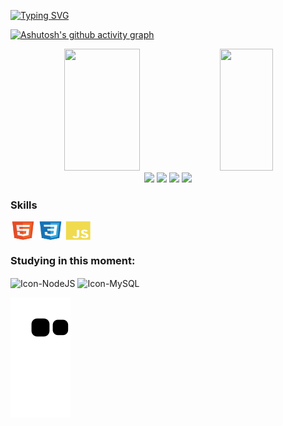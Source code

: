 [![Typing SVG](https://readme-typing-svg.herokuapp.com/?color=D93D86&size=35&center=true&vCenter=true&width=1000&lines=Hi!+My+name+is+Isabela+Cartaxo;I'm+19+years+old;I'm+from+Brazil;I'm+a+front-end+developer;Be+Welcome!+:%29)](https://git.io/typing-svg)

[![Ashutosh's github activity graph](https://github-readme-activity-graph.cyclic.app/graph?username=belacartaxo&bg_color=171626&color=d93d86&line=d93d86&point=a2f2ea&area=true&hide_border=true)](https://github.com/ashutosh00710/github-readme-activity-graph)

<div align="center">  
  <img width="49%" height="195px" src="https://github-readme-stats.vercel.app/api?username=belacartaxo&show_icons=true&theme=radical&hide_border=true" /> 
  <img width="41%" height="195px" src="https://github-readme-stats.vercel.app/api/top-langs/?username=belacartaxo&layout=compact&theme=radical&hide_border=true" />
</div>

<div align="center"> 
  <a href = "mailto:isabelacartaxo.work@gmail.com"> <img src="https://img.shields.io/badge/Gmail-D14836?style=for-the-badge&logo=gmail&logoColor=white" target="_blank"></a>
  <a href="#" target="_blank"><img src="https://img.shields.io/badge/LinkedIn-0077B5?style=for-the-badge&logo=linkedin&logoColor=white" target="_blank"></a> 
   <a href = "#"> <img src="https://img.shields.io/badge/Portfolio-D93D86?style=for-the-badge&logo=data:image/png;base64,iVBORw0KGgoAAAANSUhEUgAAABgAAAAYCAYAAADgdz34AAAACXBIWXMAAAsTAAALEwEAmpwYAAAAgklEQVR4nO2RywmAMBAFLUAbEVsQe/BTiCcr8aYWpvZhbuMlYECCGrMI6sC7hLc7LAmCHx9gwcsSV74pWIBOR0kIcqNbSghCoxtJCAqjW0kIFNADg8QfzEAL1DqtfrstGIF0V95mMmC6I4hty425xFlwtPzSrOWC5mScBc68UPDzGCvKwIprlhIWMgAAAABJRU5ErkJggg==" target="_blank"></a>
 <a href = "#"> <img src="https://img.shields.io/badge/Curriculum-207D8C?style=for-the-badge&logo=data:image/png;base64,iVBORw0KGgoAAAANSUhEUgAAABgAAAAYCAYAAADgdz34AAAACXBIWXMAAAsTAAALEwEAmpwYAAAAgUlEQVR4nN3UQQqAIBBAUa/SbbJO2rHU1l3hR2EQFGbTJNYHwY0+daExvwvogMD9AmBzAMnmWz4HWBPcfK1OAOiBMfXOT4Fw9c7VAzYiHmjVgZzEANAAAzDFscwbTcBxzGkCp6kB6lUJkOgbwK1K3CCkFuyTAjb+OZeZUr1+iBQwA/PBy/16qAQjAAAAAElFTkSuQmCC" target="_blank"></a>
</div>

### Skills
<div style="display: inline_block">
  <img align="center" alt="Icon-HTML" height="30" width="40" src="https://raw.githubusercontent.com/devicons/devicon/master/icons/html5/html5-original.svg">
  <img align="center" alt="Icon-CSS" height="30" width="40" src="https://raw.githubusercontent.com/devicons/devicon/master/icons/css3/css3-original.svg">
  <img align="center" alt="Icon-Js" height="30" width="40" src="https://raw.githubusercontent.com/devicons/devicon/master/icons/javascript/javascript-plain.svg">
</div>

### Studying in this moment:
<div style="display: inline_block">
  <img align="center" alt="Icon-NodeJS" height="30" width="40" src="https://cdn.jsdelivr.net/gh/devicons/devicon/icons/nodejs/nodejs-original.svg">  
  <img align="center" alt="Icon-MySQL" height="30" width="40" src="https://cdn.jsdelivr.net/gh/devicons/devicon/icons/mysql/mysql-original.svg">
</div>

![snake gif](https://github.com/belacartaxo/belacartaxo/blob/output/github-contribution-grid-snake.svg)
